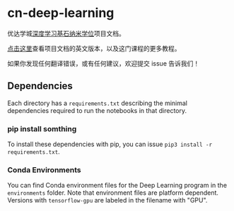 # cn-deep-learning

优达学城[深度学习基石纳米学位](https://cn.udacity.com/course/deep-learning-nanodegree-foundation--nd101/)项目文档。

[点击这里](https://github.com/udacity/deep-learning)查看项目文档的英文版本，以及这门课程的更多教程。

如果你发现任何翻译错误，或有任何建议，欢迎提交 issue 告诉我们！





## Dependencies

Each directory has a `requirements.txt` describing the minimal dependencies required to run the notebooks in that directory.

### pip install somthing

To install these dependencies with pip, you can issue `pip3 install -r requirements.txt`.

### Conda Environments

You can find Conda environment files for the Deep Learning program in the `environments` folder. Note that environment files are platform dependent. Versions with `tensorflow-gpu` are labeled in the filename with "GPU".
